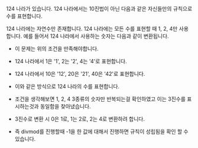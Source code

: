 124 나라가 있습니다. 124 나라에서는 10진법이 아닌 다음과 같은 자신들만의 규칙으로 수를 표현합니다.

124 나라에는 자연수만 존재합니다.
124 나라에는 모든 수를 표현할 때 1, 2, 4만 사용합니다.
예를 들어서 124 나라에서 사용하는 숫자는 다음과 같이 변환됩니다.

- 이 문제는 위의 조건을 만족해야합니다.
- 124 나라에서 1은 '1', 2는 '2', 4는 '4'로 표현합니다.
- 124 나라에서 10은 '12', 20은 '21', 40은 '42'로 표현합니다.
- 이와 같은 방식으로 124 나라의 수를 표현합니다.

- 조건을 생각해보면 1, 2, 4 3종류의 숫자만 반복되는걸 확인하였고 이는 3진수를 표시하는것과 동일함을 찾아냈습니다.
- 3진수로 변환 시 0은 1로, 1는 2로, 2는 4로 변환하려 합니다.
- 즉 divmod를 진행할때 -1을 한 값에 대해서 진행하면 규칙이 성립됨을 확인 할 수 있습니다.
